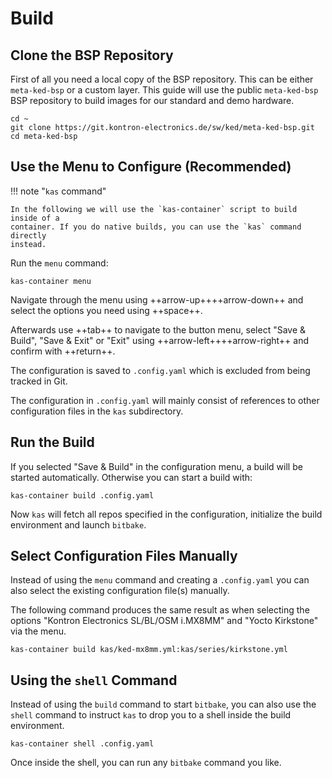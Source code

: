 # Build

## Clone the BSP Repository

First of all you need a local copy of the BSP repository. This can be either
`meta-ked-bsp` or a custom layer. This guide will use the public `meta-ked-bsp`
BSP repository to build images for our standard and demo hardware.

```
cd ~
git clone https://git.kontron-electronics.de/sw/ked/meta-ked-bsp.git
cd meta-ked-bsp
```

## Use the Menu to Configure (Recommended)

!!! note "`kas` command"

    In the following we will use the `kas-container` script to build inside of a
    container. If you do native builds, you can use the `kas` command directly
    instead.

Run the `menu` command:

```
kas-container menu
```

Navigate through the menu using ++arrow-up++++arrow-down++ and select the
options you need using ++space++.

Afterwards use ++tab++ to navigate to the button menu, select "Save & Build",
"Save & Exit" or "Exit" using ++arrow-left++++arrow-right++ and confirm with
++return++.

The configuration is saved to `.config.yaml` which is excluded from being
tracked in Git.

The configuration in `.config.yaml` will mainly consist of references to other
configuration files in the `kas` subdirectory.

## Run the Build

If you selected "Save & Build" in the configuration menu, a build will be
started automatically. Otherwise you can start a build with:

```
kas-container build .config.yaml
```

Now `kas` will fetch all repos specified in the configuration, initialize the
build environment and launch `bitbake`.

## Select Configuration Files Manually

Instead of using the `menu` command and creating a `.config.yaml` you can also
select the existing configuration file(s) manually.

The following command produces the same result as when selecting the options
"Kontron Electronics SL/BL/OSM i.MX8MM" and "Yocto Kirkstone" via the menu.

```
kas-container build kas/ked-mx8mm.yml:kas/series/kirkstone.yml
```

## Using the `shell` Command

Instead of using the `build` command to start `bitbake`, you can also use the
`shell` command to instruct `kas` to drop you to a shell inside the build
environment.

```
kas-container shell .config.yaml
```

Once inside the shell, you can run any `bitbake` command you like.
